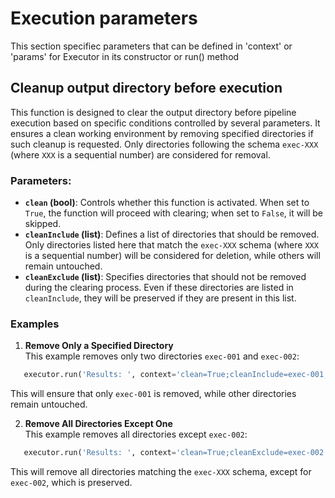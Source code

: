# Execution parameters

This section specifiec parameters that can be defined in 'context' or 'params' for Executor in its constructor or run() method 

## Cleanup output directory before execution

This function is designed to clear the output directory before pipeline execution based on specific conditions controlled by several parameters. It ensures a clean working environment by removing specified directories if such cleanup is requested. Only directories following the schema `exec-XXX` (where `XXX` is a sequential number) are considered for removal.

### Parameters:

- **`clean` (bool)**: Controls whether this function is activated. When set to `True`, the function will proceed with clearing; when set to `False`, it will be skipped.
- **`cleanInclude` (list)**: Defines a list of directories that should be removed. Only directories listed here that match the `exec-XXX` schema (where `XXX` is a sequential number) will be considered for deletion, while others will remain untouched.
- **`cleanExclude` (list)**: Specifies directories that should not be removed during the clearing process. Even if these directories are listed in `cleanInclude`, they will be preserved if they are present in this list.

### Examples

1. **Remove Only a Specified Directory**  
   This example removes only two directories `exec-001` and `exec-002`:

```python
   executor.run('Results: ', context='clean=True;cleanInclude=exec-001,exec-001')
```
   This will ensure that only `exec-001` is removed, while other directories remain untouched.

2. **Remove All Directories Except One**  
   This example removes all directories except `exec-002`:
```python
   executor.run('Results: ', context='clean=True;cleanExclude=exec-002')
```
   This will remove all directories matching the `exec-XXX` schema, except for `exec-002`, which is preserved.

